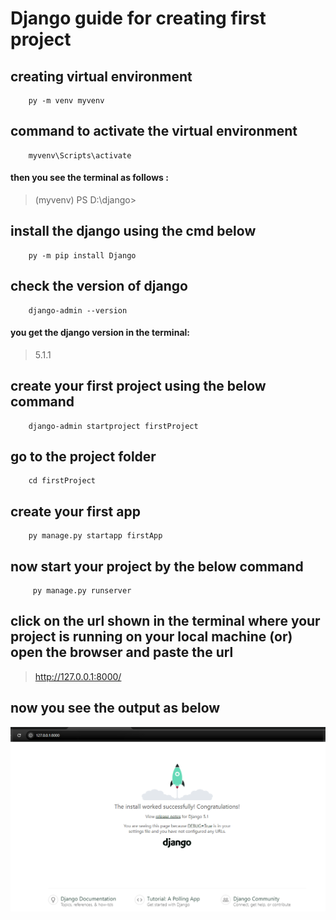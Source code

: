 # Django guide for creating first project
## creating virtual environment 
``` 
    py -m venv myvenv    
```
## command to activate the virtual environment
```
    myvenv\Scripts\activate
```
 #### then you see the terminal as follows :
 > (myvenv) PS D:\django>

## install the django using the cmd below

```
    py -m pip install Django
```
## check the version of django

```
    django-admin --version
```
#### you get the django version in the terminal:
> 5.1.1

## create your first project using the below command

```
    django-admin startproject firstProject  
```
## go to the project folder

```
    cd firstProject
```
## create your first app

```
    py manage.py startapp firstApp
```
## now start your project by the below command

```
     py manage.py runserver
```
## click on the url shown in the terminal where your project is running on your local machine (or) open the browser and paste the url 

> http://127.0.0.1:8000/

## now you see the output as below 

![ output page ](./page.png " Now successfully running your project ")
